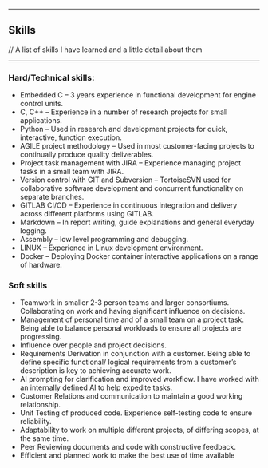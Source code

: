 ***
## Skills
// A list of skills I have learned and a little detail about them
***

### Hard/Technical skills:

+ Embedded C – 3 years experience in functional development for engine control units.
+ C, C++ – Experience in a number of research projects for small applications.
+ Python – Used in research and development projects for quick, interactive, function execution.
+ AGILE project methodology – Used in most customer-facing projects to continually produce quality deliverables.
+ Project task management with  JIRA – Experience managing project tasks in a small team with JIRA.
+ Version control with GIT and Subversion – TortoiseSVN used for collaborative software development and concurrent functionality on separate branches.
+ GITLAB CI/CD – Experience in continuous integration and delivery across different platforms using GITLAB.
+ Markdown – In report writing, guide explanations and general everyday logging.
+ Assembly – low level programming and debugging.
+ LINUX – Experience in Linux development environment.
+ Docker – Deploying Docker container interactive applications on a range of hardware.

### Soft skills

+ Teamwork in smaller 2-3 person teams and larger consortiums. Collaborating on work and having significant influence on decisions.
+ Management of personal time and of a small team on a project task. Being able to balance personal workloads to ensure all projects are progressing.
+ Influence over people and project decisions.
+ Requirements Derivation in conjunction with a customer. Being able to define specific functional/ logical requirements from a customer’s description is key to achieving accurate work.
+ AI prompting for clarification and improved workflow. I have worked with an internally defined AI to help expedite tasks.
+ Customer Relations and communication to maintain a good working relationship.
+ Unit Testing of produced code. Experience self-testing code to ensure reliability.
+ Adaptability to work on multiple different projects, of differing scopes, at the same time.
+ Peer Reviewing documents and code with constructive feedback.
+ Efficient and planned work to make the best use of time available

